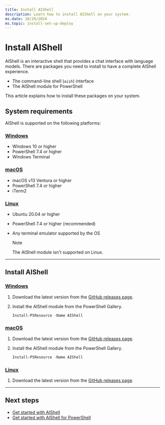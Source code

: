 ```yaml
---
title: Install AIShell
description: Learn how to install AIShell on your system.
ms.date: 10/29/2024
ms.topic: install-set-up-deploy
---
```

# Install AIShell

AIShell is an interactive shell that provides a chat interface with language models. There are
packages you need to install to have a complete AIShell experience.

- The command-line shell (`aish`) interface
- The AIShell module for PowerShell

This article explains how to install these packages on your system.

## System requirements

AIShell is supported on the following platforms:

<!-- markdownlint-disable MD023 MD024 MD051 -->
### [Windows](#tab/windows)

- Windows 10 or higher
- PowerShell 7.4 or higher
- Windows Terminal

### [macOS](#tab/macos)

- macOS v13 Ventura or higher
- PowerShell 7.4 or higher
- iTerm2

### [Linux](#tab/linux)

- Ubuntu 20.04 or higher
- PowerShell 7.4 or higher (recommended)
- Any terminal emulator supported by the OS

  > [!NOTE]
  > The AIShell module isn't supported on Linux.

<!-- markdownlint-enable MD023 MD024 MD051 -->

---

## Install AIShell

<!-- markdownlint-disable MD023 MD024 MD051 -->
### [Windows](#tab/windows)

1. Download the latest version from the
   [GitHub releases page][03].
1. Install the AIShell module from the PowerShell Gallery.

   ```powershell
   Install-PSResource -Name AIShell
   ```

### [macOS](#tab/macos)

1. Download the latest version from the
   [GitHub releases page][03].
1. Install the AIShell module from the PowerShell Gallery.

   ```powershell
   Install-PSResource -Name AIShell
   ```

### [Linux](#tab/linux)

1. Download the latest version from the
   [GitHub releases page][03].

<!-- markdownlint-enable MD023 MD024 MD051 -->

---

## Next steps

- [Get started with AIShell][02]
- [Get started with AIShell for PowerShell][01]

<!-- link references -->
[01]: get-started-powershell.md
[02]: get-started-standalone.md
[03]: https://github.com/PowerShell/ProjectMercury/releases/latest
